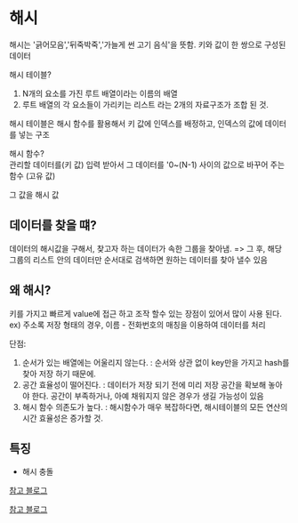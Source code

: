 # 해시
해시는 '긁어모음','뒤죽박죽','가늘게 썬 고기 음식'을  뜻함. 키와 값이 한 쌍으로 구성된 데이터

해시 테이블?  
1. N개의 요소를 가진 루트 배열이라는 이름의 배열
2. 루트 배열의 각 요소들이 가리키는 리스트 라는 2개의 자료구조가 조합 된 것.

해시 테이블은 해시 함수를 활용해서 키 값에 인덱스를 배정하고, 인덱스의 값에 데이터를 넣는 구조

해시 함수?  
관리할 데이터를(키 값) 입력 받아서 그 데이터를 '0~(N-1) 사이의 값으로 바꾸어 주는 함수 (고유 값)

그 값을 해시 값  

## 데이터를 찾을 떄?
데이터의 해시값을 구해서, 찾고자 하는 데이터가 속한 그룹을 찾아냄. => 그 후, 해당 그룹의 리스트 안의 데이터만 순서대로 검색하면 원하는 데이터를 찾아 낼수 있음

## 왜 해시?
키를 가지고 빠르게 value에 접근 하고 조작 할수 있는 장점이 있어서 많이 사용 된다.
ex) 주소록 저장 형태의 경우, 이름 - 전화번호의 매칭을 이용하여 데이터를 처리   
  

단점:  
1. 순서가 있는 배열에는 어울리지 않는다. : 순서와 상관 없이 key만을 가지고 hash를 찾아 저장 하기 때문에.
2. 공간 효율성이 떨어진다. : 데이터가 저장 되기 전에 미리 저장 공간을 확보해 놓아야 한다. 공간이 부족하거나, 아예 채워지지 않은 경우가 생길 가능성이 있음
3. 해시 함수 의존도가 높다. : 해시함수가 매우 복잡하다면, 해시테이블의 모든 연산의 시간 효율성은 증가할 것.

## 특징 
* 해시 충돌 

[참고 블로그](https://velog.io/@cyranocoding/Hash-Hashing-Hash-Table%ED%95%B4%EC%8B%9C-%ED%95%B4%EC%8B%B1-%ED%95%B4%EC%8B%9C%ED%85%8C%EC%9D%B4%EB%B8%94-%EC%9E%90%EB%A3%8C%EA%B5%AC%EC%A1%B0%EC%9D%98-%EC%9D%B4%ED%95%B4-6ijyonph6o)

[참고 블로그](https://overcome-the-limits.tistory.com/entry/%EC%9E%90%EB%A3%8C%EA%B5%AC%EC%A1%B0-%ED%95%B4%EC%8B%9C%ED%85%8C%EC%9D%B4%EB%B8%94-with-JavaScript)